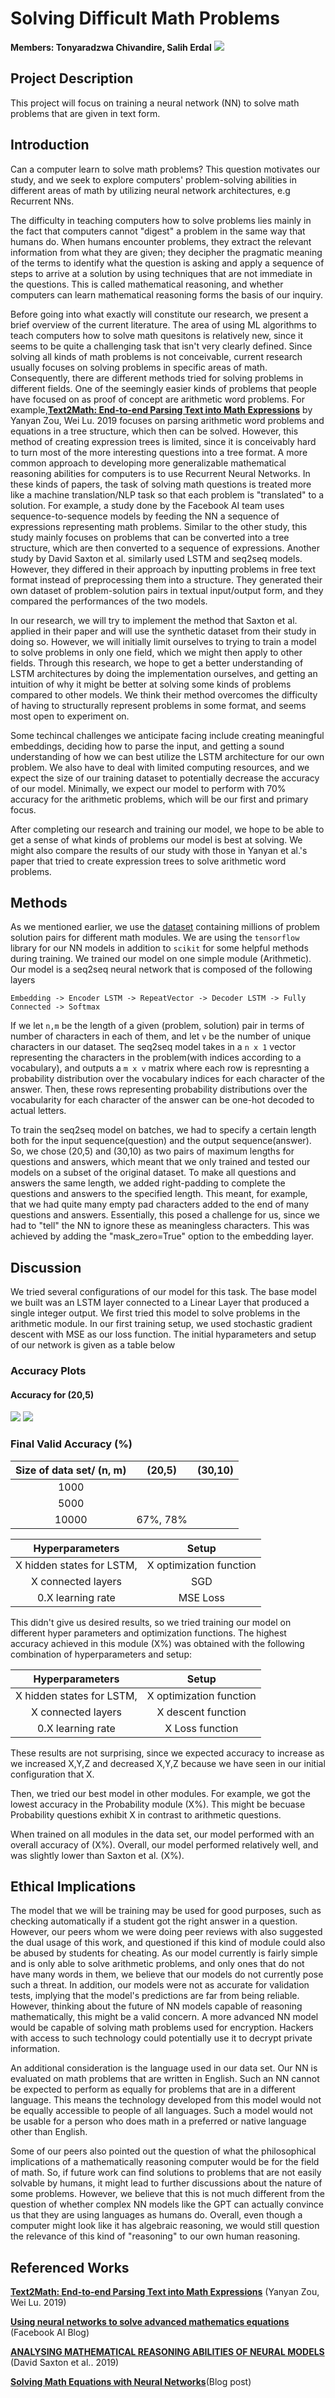 # Solving Difficult Math Problems
**Members: Tonyaradzwa Chivandire, Salih Erdal**
![](mathematics.jpeg)

## Project Description

This project will focus on training a neural network (NN) to solve math problems that are given in text form. 

## Introduction

Can a computer learn to solve math problems? This question motivates our study, and we seek to explore computers' problem-solving abilities in different areas of math by utilizing neural network architectures, e.g Recurrent NNs. 

The difficulty in teaching computers how to solve problems lies mainly in the fact that computers cannot "digest" a problem in the same way that humans do. When humans encounter problems, they extract the relevant information from what they are given; they decipher the pragmatic meaning of the terms to identify what the question is asking and apply a sequence of steps to arrive at a solution by using techniques that are not immediate in the questions. This is called mathematical reasoning, and whether computers can learn mathematical reasoning forms the basis of our inquiry. 

Before going into what exactly will constitute our research, we present a brief overview of the current literature. The area of using ML algorithms to teach computers how to solve math quesitons is relatively new, since it seems to be quite a challenging task that isn't very clearly defined. Since solving all kinds of math problems is not conceivable, current research usually focuses on solving problems in specific areas of math. Consequently, there are different methods tried for solving problems in different fields. One of the seemingly easier kinds of problems that people have focused on as proof of concept are arithmetic word problems. For example,[**Text2Math: End-to-end Parsing Text into Math Expressions**](https://arxiv.org/abs/1910.06571) by Yanyan Zou, Wei Lu. 2019 focuses on parsing arithmetic word problems and equations in a tree structure, which then can be solved. However, this method of creating expression trees is limited, since it is conceivably hard to turn most of the more interesting questions into a tree format. A more common approach to developing more generalizable mathematical reasoning abilities for computers is to use Recurrent Neural Networks. In these kinds of papers, the task of solving math questions is treated more like a machine translation/NLP task so that each problem is "translated" to a solution. For example, a study done by the Facebook AI team uses sequence-to-sequence models by feeding the NN a sequence of expressions representing math problems. Similar to the other study, this study mainly focuses on problems that can be converted into a tree structure, which are then converted to a sequence of expressions. Another study by David Saxton et al. similarly used LSTM and seq2seq models. However, they differed in their approach by inputting problems in free text format instead of preprocessing them into a structure. They generated their own dataset of problem-solution pairs in textual input/output form, and they compared the performances of the two models. 

In our research, we will try to implement the method that Saxton et al. applied in their paper and will use the synthetic dataset from their study in doing so. However, we will initially limit ourselves to trying to train a model to solve problems in only one field, which we might then apply to other fields. Through this research, we hope to get a better understanding of LSTM architectures by doing the implementation ourselves, and getting an intuition of why it might be better at solving some kinds of problems compared to other models. We think their method overcomes the difficulty of having to structurally represent problems in some format, and seems most open to experiment on. 

Some techincal challenges we anticipate facing include creating meaningful embeddings, deciding how to parse the input, and getting a sound understanding of how we can best utilize the LSTM architecture for our own problem. We also have to deal with limited computing resources, and we expect the size of our training dataset to potentially decrease the accuracy of our model. Minimally, we expect our model to perform with 70% accuracy for the arithmetic problems, which will be our first and primary focus.

After completing our research and training our model, we hope to be able to get a sense of what kinds of problems our model is best at solving. We might also compare the results of our study with those in Yanyan et al.'s paper that tried to create expression trees to solve arithmetic word problems. 

## Methods

As we mentioned earlier, we use the [dataset](https://github.com/deepmind/mathematics_dataset) containing millions of problem solution pairs for different math modules. We are using the `tensorflow` library for our NN models in addition to `scikit` for some helpful methods during training. We trained our model on one simple module (Arithmetic). Our model is a seq2seq neural network that is composed of the following layers

`Embedding -> Encoder LSTM -> RepeatVector -> Decoder LSTM -> Fully Connected -> Softmax` 

If we let `n,m` be the length of a given (problem, solution) pair in terms of number of characters in each of them, and let `v` be the number of unique characters in our dataset. The seq2seq model takes in a `n x 1` vector representing the characters in the problem(with indices according to a vocabulary), and outputs a `m x v` matrix where each row is represnting a probability distribution over the vocabulary indices for each character of the answer. Then, these rows representing probability distributions over the vocabularity for each character of the answer can be one-hot decoded to actual letters. 

To train the seq2seq model on batches, we had to specify a certain length both for the input sequence(question) and the output sequence(answer). So, we chose (20,5) and (30,10) as two pairs of maximum lengths for questions and answers, which meant that we only trained and tested our models on a subset of the original dataset. To make all questions and answers the same length, we added right-padding to complete the questions and answers to the specified length. This meant, for example, that we had quite many empty pad characters added to the end of many questions and answers. Essentially, this posed a challenge for us, since we had to "tell" the NN to ignore these as meaningless characters. This was achieved by adding the "mask_zero=True" option to the embedding layer. 

## Discussion

We tried several configurations of our model for this task. The base model we built was an LSTM layer connected to a Linear Layer that produced a single integer output.  We first tried this model to solve problems in the arithmetic module. In our first training setup, we used stochastic gradient descent with MSE as our loss function. The initial hyparameters and setup of our network is given as a table below

### Accuracy Plots
#### Accuracy for (20,5)
![](images/acc/trial_0_acc.png)
![](images/acc/trial_1_acc.png)

### Final Valid Accuracy (%)
| Size of data set/ (n, m)   | (20,5)   | (30,10) |
| :---:                      | :---:    | :---:   |  
| 1000                       |          |         |
| 5000                       |          |         |
| 10000                      | 67%, 78% |         |


| Hyperparameters                              |         Setup                          |
| :---:                                        | :---:                                  |
| X hidden states for LSTM,                    |    X optimization function             |
| X connected layers                           |    SGD                                 |
| 0.X learning rate                            |    MSE Loss                            |

This didn't give us desired results, so we tried training our model on different hyper parameters and optimization functions. The highest accuracy achieved in this module (X%) was obtained with the following combination of hyperparameters and setup: 

| Hyperparameters                              |         Setup                          |
| :---:                                        | :---:                                  |
| X hidden states for LSTM,                    |    X optimization function             |
| X connected layers                           |    X descent function                  |
| 0.X learning rate                            |    X Loss function                     |

These results are not surprising, since we expected accuracy to increase as we increased X,Y,Z and decreased X,Y,Z because we have seen in our initial configuration that X.  

Then, we tried our best model in other modules. For example, we got the lowest accuracy in the Probability module (X%). This might be becuase Probability questions exhibit X in contrast to arithmetic questions.  

When trained on all modules in the data set, our model performed with an overall accuracy of (X%). Overall, our model performed relatively well, and was slightly lower than Saxton et al. (X%). 

## Ethical Implications

The model that we will be training may be used for good purposes, such as checking automatically if a student got the right answer in a question. However, our peers whom we were doing peer reviews with also suggested the dual usage of this work, and questioned if this kind of module could also be abused by students for cheating. As our model currently is fairly simple and is only able to solve arithmetic problems, and only ones that do not have many words in them, we believe that our models do not currently pose such a threat. In addition, our models were not as accurate for validation tests, implying that the model's predictions are far from being reliable. However, thinking about the future of NN models capable of reasoning mathematically, this might be a valid concern. A more advanced NN model would be capable of solving math problems used for encryption. Hackers with access to such technology could potentially use it to decrypt private information.

An additional consideration is the language used in our data set. Our NN is evaluated on math problems that are written in English. Such an NN cannot be expected to perform as equally for problems that are in a different language. This means the technology developed from this model would not be equally accessible to people of all languages. Such a model would not be usable for a person who does math in a preferred or native language other than English.

Some of our peers also pointed out the question of what the philosophical implications of a mathematically reasoning computer would be for the field of math. So, if future work can find solutions to problems that are not easily solvable by humans, it might lead to further discussions about the nature of some problems. However, we believe that this is not much different from the question of whether complex NN models like the GPT can actually convince us that they are using languages as humans do. Overall, even though a computer might look like it has algebraic reasoning, we would still question the relevance of this kind of "reasoning" to our own human reasoning.

## Referenced Works

[**Text2Math: End-to-end Parsing Text into Math Expressions**](https://arxiv.org/abs/1910.06571)
(Yanyan Zou, Wei Lu. 2019)

[**Using neural networks to solve advanced mathematics equations**](https://ai.facebook.com/blog/using-neural-networks-to-solve-advanced-mathematics-equations/)
(Facebook AI Blog)

[**ANALYSING MATHEMATICAL REASONING ABILITIES OF NEURAL MODELS**](https://openreview.net/pdf?id=H1gR5iR5FX) (David Saxton et al.. 2019)

[**Solving Math Equations with Neural Networks**](https://ai.plainenglish.io/solving-math-equations-with-neural-networks-f015351995e8)(Blog post)
